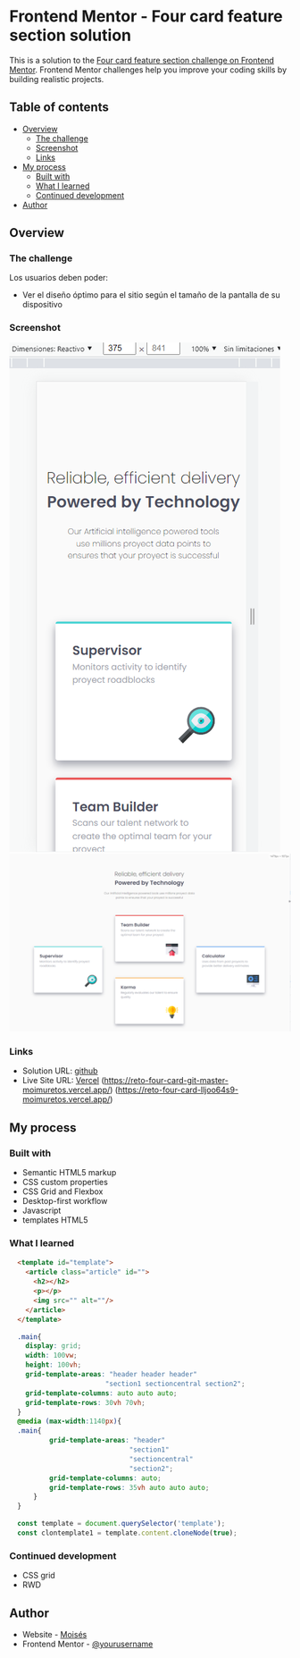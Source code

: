 # Frontend Mentor - Four card feature section solution

This is a solution to the [Four card feature section challenge on Frontend Mentor](https://www.frontendmentor.io/challenges/four-card-feature-section-weK1eFYK). Frontend Mentor challenges help you improve your coding skills by building realistic projects. 

## Table of contents

- [Overview](#overview)
  - [The challenge](#the-challenge)
  - [Screenshot](#screenshot)
  - [Links](#links)
- [My process](#my-process)
  - [Built with](#built-with)
  - [What I learned](#what-i-learned)
  - [Continued development](#continued-development)
- [Author](#author)

## Overview

### The challenge

Los usuarios deben poder:

- Ver el diseño óptimo para el sitio según el tamaño de la pantalla de su dispositivo

### Screenshot

![](images/375px.png)
![](images/1440px.png)

### Links

- Solution URL: [github](https://github.com/moimu/reto_fourCard)
- Live Site URL: [Vercel](https://reto-four-card-moimuretos.vercel.app/)
(https://reto-four-card-git-master-moimuretos.vercel.app/)
(https://reto-four-card-lljoo64s9-moimuretos.vercel.app/)

## My process

### Built with

- Semantic HTML5 markup
- CSS custom properties
- CSS Grid and Flexbox
- Desktop-first workflow
- Javascript
- templates HTML5

### What I learned

```html
  <template id="template">
    <article class="article" id="">
      <h2></h2>
      <p></p>
      <img src="" alt=""/>
    </article>
  </template>
```
```css
  .main{
    display: grid;
    width: 100vw;
    height: 100vh;
    grid-template-areas: "header header header"
                        "section1 sectioncentral section2";
    grid-template-columns: auto auto auto;
    grid-template-rows: 30vh 70vh;
  }
  @media (max-width:1140px){
  .main{
          grid-template-areas: "header"
                              "section1"
                              "sectioncentral"
                              "section2";
          grid-template-columns: auto;
          grid-template-rows: 35vh auto auto auto;
      }
  }
```
```js
  const template = document.querySelector('template');
  const clontemplate1 = template.content.cloneNode(true);
```

### Continued development

- CSS grid
- RWD

## Author

- Website - [Moisés](https://moimu.github.io/)
- Frontend Mentor - [@yourusername](https://www.frontendmentor.io/profile/yourusername)